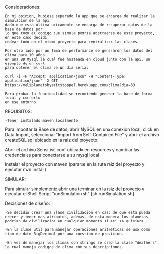 Consideraciones: 
    
    En mi opinion, hubiese separado la app que se encarga de realizar la simulacion de la api 
    dado que esta ultima unicamente se encarga de recuperar datos de la base de datos por
    lo que todo el codigo que simula podria abstraerse de este proyecto, en este caso decidi
    codear todo en el mismo proyecto para centralizar las clases.
    
    Por otro lado por un tema de performance se generaron los datos del clima para 10 años
    en una BD Mysql la cual fue hosteada en cloud junto con la api, un ejemplo de un curl
    para obtener el clima de un dia seria:
    
    curl -i -H "Accept: application/json" -H "Content-Type: application/json" -X GET https://meliplanetsbyericstoppel.herokuapp.com/clima?dia=33
    
    Para probar la funcionalidad se recomiendo generar la base de forma local y correrlo
    en ese entorno.

    

REQUISITOS: 

	-Tener instalado maven localmente
	

Para importar la Base de datos, abrir MySQL en una conexion local, click en Data Import, seleccionar "Import from Self-Contained File" y abrir el archivo createSQL.sql ubicado en la raiz del proyecto.

Abrir el archivo Sensitive.conf ubicado en resources y cambiar las credenciales para conectarse a su mysql local

Instalar el proyecto con maven (pararse en la ruta raiz del proyecto y ejecutar mvn install)

SIMULAR:

Para simular simplemente abrir una terminar en la raiz del proyecto y ejecutar el Shell Script "runSimulation.sh" [sh runSimulation.sh]

Decisiones de diseño:

	-Se decidio crear una clase civilizacion en caso de que esta pueda crecer y tener mas atributos, ademas, de esta manera los planetas podrian de civilizacion en cualquier momento si asi se quisiera. 

	-En la clase util para manejar operaciones aritmeticas se uso como tipo de dato BigDecimal por una cuestion de presicion.

	-En vez de manejar los climas con strings se creo la clase "Weathers" la cual maneja codigos de clima con sus descripciones.